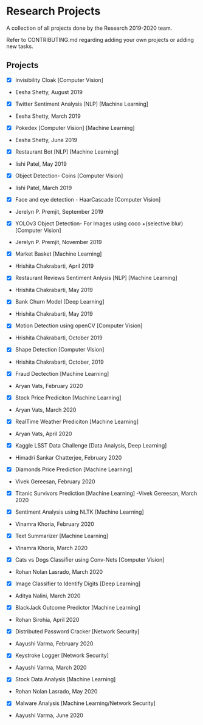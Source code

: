 # Research Projects
A collection of all projects done by the Research 2019-2020 team.

Refer to CONTRIBUTING.md regarding adding your own projects or adding new tasks. 

## Projects

- [x] Invisibility Cloak [Computer Vision]
- Eesha Shetty, August 2019

- [x]  Twitter Sentiment Analysis [NLP] [Machine Learning]
- Eesha Shetty, March 2019

- [x]  Pokedex [Computer Vision] [Machine Learning]
- Eesha Shetty, June 2019

- [x] Restaurant Bot [NLP] [Machine Learning]
- Iishi Patel, May 2019

- [x] Object Detection- Coins [Computer Vision]
- Iishi Patel, March 2019 

- [x] Face and eye detection - HaarCascade [Computer Vision]
- Jerelyn P. Premjit, September 2019

- [x] YOLOv3 Object Detection- For Images using coco +(selective blur) [Computer Vision]
- Jerelyn P. Premjit, November 2019 

- [x] Market Basket [Machine Learning]
- Hrishita Chakrabarti, April 2019

- [x] Restaurant Reviews Sentiment Anlysis [NLP] [Machine Learning]
- Hrishita Chakrabarti, May 2019

- [x] Bank Churn Model [Deep Learning]
- Hrishita Chakrabarti, May 2019

- [x] Motion Detection using openCV [Computer Vision]
- Hrishita Chakrabarti, October 2019

- [x] Shape Detection [Computer Vision]
- Hrishita Chakrabarti, October, 2019

- [x] Fraud Dectection [Machine Learning]
- Aryan Vats, February 2020

- [x] Stock Price Prediciton [Machine Learning]
- Aryan Vats, March 2020

- [x] RealTime Weather Prediciton [Machine Learning]
- Aryan Vats, April 2020

- [x] Kaggle LSST Data Challenge [Data Analysis, Deep Learning]
- Himadri Sankar Chatterjee, February 2020

- [x] Diamonds Price Prediction [Machine Learning]
- Vivek Gereesan, February 2020
-[x] Titanic Survivors Prediction [Machine Learning]
-Vivek Gereesan, March 2020

- [x] Sentiment Analysis using NLTK [Machine Learning]
- Vinamra Khoria,  February 2020

- [x] Text Summarizer [Machine Learning]
- Vinamra Khoria,  March 2020

- [x] Cats vs Dogs Classifier using Conv-Nets [Computer Vision]
- Rohan Nolan Lasrado, March 2020

- [x] Image Classifier to Identify Digits [Deep Learning]
- Aditya Nalini, March 2020

- [x] BlackJack Outcome Predictor [Machine Learning]
- Rohan Sirohia, April 2020

- [x] Distributed Password Cracker [Network Security]
- Aayushi Varma, February 2020

- [x] Keystroke Logger [Network Security]
- Aayushi Varma, March 2020

- [x] Stock Data Analysis [Machine Learning]
- Rohan Nolan Lasrado, May 2020

- [x] Malware Analysis [Machine Learning/Network Security]
- Aayushi Varma, June 2020
